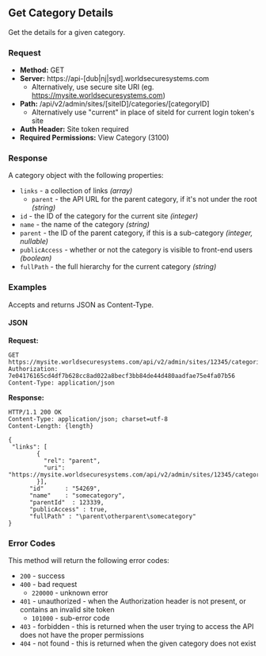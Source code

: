 ## Get Category Details

Get the details for a given category. 

### Request

* **Method:** GET
* **Server:** https://api-[dub|nj|syd].worldsecuresystems.com
  * Alternatively, use secure site URI (eg. https://mysite.worldsecuresystems.com)
* **Path:** /api/v2/admin/sites/[siteID]/categories/[categoryID]
	* Alternatively use "current" in place of siteId for current login token's site
* **Auth Header:** Site token required
* **Required Permissions:** View Category (3100)

### Response

A category object with the following properties:

* `links` - a collection of links *(array)*
	* `parent` - the API URL for the parent category, if it's not under the root *(string)*
* `id` - the ID of the category for the current site *(integer)*
* `name` - the name of the category *(string)*
* `parent` - the ID of the parent category, if this is a sub-category *(integer, nullable)*
* `publicAccess` - whether or not the category is visible to front-end users *(boolean)*
* `fullPath` - the full hierarchy for the current category *(string)*

### Examples

Accepts and returns JSON as Content-Type.

#### JSON

**Request:**
~~~
GET https://mysite.worldsecuresystems.com/api/v2/admin/sites/12345/categories/54321
Authorization: 7e04176165cd4df7b628cc8ad022a8becf3bb84de44d480aadfae75e4fa07b56
Content-Type: application/json
~~~

**Response:**
~~~
HTTP/1.1 200 OK
Content-Type: application/json; charset=utf-8
Content-Length: {length}
 
{
 "links": [
        {
          "rel": "parent",
          "uri": "https://mysite.worldsecuresystems.com/api/v2/admin/sites/12345/categories/54269"
        }],
      "id"      : "54269",
      "name"    : "somecategory",
      "parentId"  : 123339,
      "publicAccess" : true,
      "fullPath" : "\parent\otherparent\somecategory"
}
~~~

### Error Codes

This method will return the following error codes:

* `200` - success
* `400` - bad request
	* `220000` - unknown error
* `401` - unauthorized - when the Authorization header is not present, or contains an invalid site token
	* `101000` - sub-error code
* `403` - forbidden - this is returned when the user trying to access the API does not have the proper permissions
* `404` - not found - this is returned when the given category does not exist
